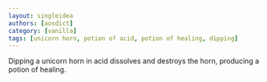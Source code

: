 ```yaml
---
layout: singleidea
authors: [aosdict]
category: [vanilla]
tags: [unicorn horn, potion of acid, potion of healing, dipping]
---
```

Dipping a unicorn horn in acid dissolves and destroys the horn, producing a potion of healing.
